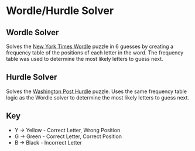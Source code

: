 # Wordle/Hurdle Solver

## Wordle Solver

Solves the [New York Times Wordle](https://www.nytimes.com/games/wordle/index.html) puzzle in 6 guesses by creating a frequency table of the positions of each letter in the word. The frequency table was used to determine the most likely letters to guess next.


## Hurdle Solver

Solves the [Washington Post Hurdle](https://games.washingtonpost.com/games/todays-hurdle) puzzle. Uses the same frequency table logic as the Wordle solver to determine the most likely letters to guess next.

## Key

* Y -> Yellow - Correct Letter, Wrong Position
* G -> Green - Correct Letter, Correct Position
* B -> Black - Incorrect Letter